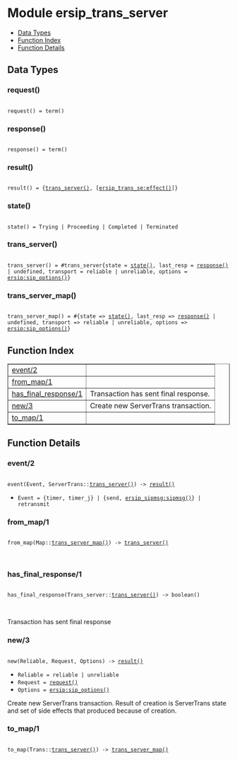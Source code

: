 

# Module ersip_trans_server #
* [Data Types](#types)
* [Function Index](#index)
* [Function Details](#functions)

<a name="types"></a>

## Data Types ##




### <a name="type-request">request()</a> ###


<pre><code>
request() = term()
</code></pre>




### <a name="type-response">response()</a> ###


<pre><code>
response() = term()
</code></pre>




### <a name="type-result">result()</a> ###


<pre><code>
result() = {<a href="#type-trans_server">trans_server()</a>, [<a href="ersip_trans_se.md#type-effect">ersip_trans_se:effect()</a>]}
</code></pre>




### <a name="type-state">state()</a> ###


<pre><code>
state() = Trying | Proceeding | Completed | Terminated
</code></pre>




### <a name="type-trans_server">trans_server()</a> ###


<pre><code>
trans_server() = #trans_server{state = <a href="#type-state">state()</a>, last_resp = <a href="#type-response">response()</a> | undefined, transport = reliable | unreliable, options = <a href="ersip.md#type-sip_options">ersip:sip_options()</a>}
</code></pre>




### <a name="type-trans_server_map">trans_server_map()</a> ###


<pre><code>
trans_server_map() = #{state =&gt; <a href="#type-state">state()</a>, last_resp =&gt; <a href="#type-response">response()</a> | undefined, transport =&gt; reliable | unreliable, options =&gt; <a href="ersip.md#type-sip_options">ersip:sip_options()</a>}
</code></pre>

<a name="index"></a>

## Function Index ##


<table width="100%" border="1" cellspacing="0" cellpadding="2" summary="function index"><tr><td valign="top"><a href="#event-2">event/2</a></td><td></td></tr><tr><td valign="top"><a href="#from_map-1">from_map/1</a></td><td></td></tr><tr><td valign="top"><a href="#has_final_response-1">has_final_response/1</a></td><td>Transaction has sent final response.</td></tr><tr><td valign="top"><a href="#new-3">new/3</a></td><td>Create new ServerTrans transaction.</td></tr><tr><td valign="top"><a href="#to_map-1">to_map/1</a></td><td></td></tr></table>


<a name="functions"></a>

## Function Details ##

<a name="event-2"></a>

### event/2 ###

<pre><code>
event(Event, ServerTrans::<a href="#type-trans_server">trans_server()</a>) -&gt; <a href="#type-result">result()</a>
</code></pre>

<ul class="definitions"><li><code>Event = {timer, timer_j} | {send, <a href="ersip_sipmsg.md#type-sipmsg">ersip_sipmsg:sipmsg()</a>} | retransmit</code></li></ul>

<a name="from_map-1"></a>

### from_map/1 ###

<pre><code>
from_map(Map::<a href="#type-trans_server_map">trans_server_map()</a>) -&gt; <a href="#type-trans_server">trans_server()</a>
</code></pre>
<br />

<a name="has_final_response-1"></a>

### has_final_response/1 ###

<pre><code>
has_final_response(Trans_server::<a href="#type-trans_server">trans_server()</a>) -&gt; boolean()
</code></pre>
<br />

Transaction has sent final response

<a name="new-3"></a>

### new/3 ###

<pre><code>
new(Reliable, Request, Options) -&gt; <a href="#type-result">result()</a>
</code></pre>

<ul class="definitions"><li><code>Reliable = reliable | unreliable</code></li><li><code>Request = <a href="#type-request">request()</a></code></li><li><code>Options = <a href="ersip.md#type-sip_options">ersip:sip_options()</a></code></li></ul>

Create new ServerTrans transaction. Result of creation is ServerTrans state
and set of side effects that produced because of creation.

<a name="to_map-1"></a>

### to_map/1 ###

<pre><code>
to_map(Trans::<a href="#type-trans_server">trans_server()</a>) -&gt; <a href="#type-trans_server_map">trans_server_map()</a>
</code></pre>
<br />

